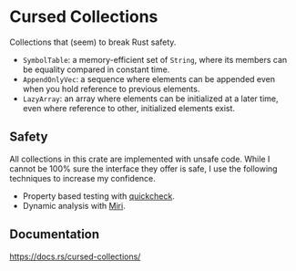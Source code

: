 # Cursed Collections

Collections that (seem) to break Rust safety.
* `SymbolTable`: a memory-efficient set of `String`, where its members can be equality compared in constant time.
* `AppendOnlyVec`: a sequence where elements can be appended even when you hold reference to previous elements.
* `LazyArray`: an array where elements can be initialized at a later time, even where reference to other, initialized
  elements exist.

## Safety

All collections in this crate are implemented with unsafe code. While I cannot be 100% sure the interface they offer is
safe, I use the following techniques to increase my confidence.
* Property based testing with [quickcheck](https://github.com/BurntSushi/quickcheck).
* Dynamic analysis with [Miri](https://github.com/rust-lang/miri).

## Documentation

https://docs.rs/cursed-collections/
